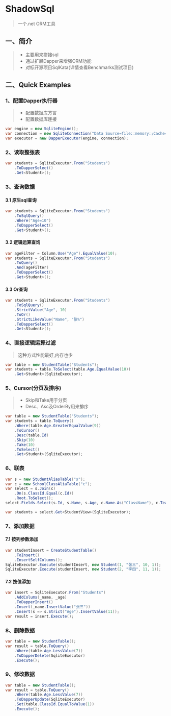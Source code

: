 # ShadowSql
>一个.net ORM工具

## 一、简介
>* 主要用来拼接sql
>* 通过扩展Dapper来增强ORM功能
>* 对标开源项目SqlKata(详情查看Benchmarks测试项目)

## 二、Quick Examples
### 1、配置Dapper执行器
>* 配置数据库方言
>* 配置数据库连接

~~~csharp
var engine = new SqliteEngine();
var connection = new SqliteConnection("Data Source=file::memory:;Cache=Shared");
var executor = new DapperExecutor(engine, connection);
~~~

### 2、读取整张表
~~~csharp
var students = SqliteExecutor.From("Students")
    .ToDapperSelect()
    .Get<Student>();
~~~

### 3、查询数据
#### 3.1 原生sql查询
~~~csharp
var students = SqliteExecutor.From("Students")
    .ToSqlQuery()
    .Where("Age=10")
    .ToDapperSelect()
    .Get<Student>();
~~~

#### 3.2 逻辑运算查询
~~~csharp
var ageFilter = Column.Use("Age").EqualValue(10);
var students = SqliteExecutor.From("Students")
    .ToQuery()
    .And(ageFilter)
    .ToDapperSelect()
    .Get<Student>();
~~~

#### 3.3 Or查询
~~~csharp
var students = SqliteExecutor.From("Students")
    .ToSqlQuery()
    .StrictValue("Age", 10)
    .ToOr()
    .StrictLikeValue("Name", "张%")
    .ToDapperSelect()
    .Get<Student>();
~~~

### 4、直接逻辑运算过滤
>这种方式性能最好,内存也少

~~~csharp
var table = new StudentTable("Students");
var students = table.ToSelect(table.Age.EqualValue(10))
    .Get<Student>(SqliteExecutor);
~~~

### 5、Cursor(分页及排序)
>* Skip和Take用于分页
>* Desc、Asc及OrderBy用来排序

~~~csharp
var table = new StudentTable("Students");
var students = table.ToQuery()
    .Where(table.Age.GreaterEqualValue(9))
    .ToCursor()
    .Desc(table.Id)
    .Skip(10)
    .Take(10)
    .ToSelect()
    .Get<Student>(SqliteExecutor);
~~~

### 6、联表
~~~csharp
var s = new StudentAliasTable("s");
var c = new SchoolClassAliaTable("c");
var select = s.Join(c)
    .On(s.ClassId.Equal(c.Id))
    .Root.ToSelect();
select.Fields.Select(s.Id, s.Name, s.Age, c.Name.As("ClassName"), c.Teacher);

var students = select.Get<StudentView>(SqliteExecutor);
~~~

### 7、添加数据
#### 7.1 按列参数添加
~~~csharp
var studentInsert = CreateStudentTable()
    .ToInsert()
    .InsertSelfColumns();
SqliteExecutor.Execute(studentInsert, new Student(1, "张三", 10, 1));
SqliteExecutor.Execute(studentInsert, new Student(2, "李四", 11, 1));
~~~

#### 7.2 按值添加
~~~csharp
var insert = SqliteExecutor.From("Students")
    .AddColums(_name, _age)
    .ToDapperInsert()
    .Insert(_name.InsertValue("张三"))
    .Insert(s => s.Strict("Age").InsertValue(11));
var result = insert.Execute();
~~~

### 8、删除数据
~~~csharp
var table = new StudentTable();
var result = table.ToQuery()
    .Where(table.Age.LessValue(7))
    .ToDapperDelete(SqliteExecutor)
    .Execute();
~~~

### 9、修改数据
~~~csharp
var table = new StudentTable();
var result = table.ToQuery()
    .Where(table.Age.LessValue(7))
    .ToDapperUpdate(SqliteExecutor)
    .Set(table.ClassId.EqualToValue(1))
    .Execute();
~~~